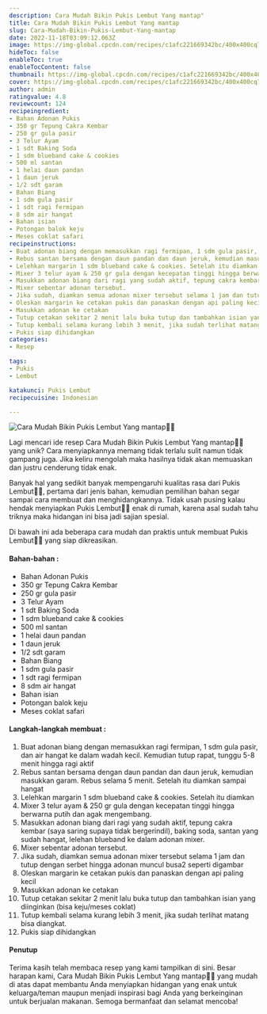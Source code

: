```yaml
---
description: Cara Mudah Bikin Pukis Lembut Yang mantap"
title: Cara Mudah Bikin Pukis Lembut Yang mantap
slug: Cara-Mudah-Bikin-Pukis-Lembut-Yang-mantap
date: 2022-11-18T03:09:12.063Z
image: https://img-global.cpcdn.com/recipes/c1afc221669342bc/400x400cq70/photo.jpg
hideToc: false
enableToc: true
enableTocContent: false
thumbnail: https://img-global.cpcdn.com/recipes/c1afc221669342bc/400x400cq70/photo.jpg
cover: https://img-global.cpcdn.com/recipes/c1afc221669342bc/400x400cq70/photo.jpg
author: admin
ratingvalue: 4.8
reviewcount: 124
recipeingredient:
- Bahan Adonan Pukis
- 350 gr Tepung Cakra Kembar
- 250 gr gula pasir
- 3 Telur Ayam
- 1 sdt Baking Soda
- 1 sdm blueband cake & cookies
- 500 ml santan
- 1 helai daun pandan
- 1 daun jeruk
- 1/2 sdt garam
- Bahan Biang
- 1 sdm gula pasir
- 1 sdt ragi fermipan
- 8 sdm air hangat
- Bahan isian
- Potongan balok keju
- Meses coklat safari
recipeinstructions:
- Buat adonan biang dengan memasukkan ragi fermipan, 1 sdm gula pasir, dan air hangat ke dalam wadah kecil. Kemudian tutup rapat, tunggu 5-8 menit hingga ragi aktif
- Rebus santan bersama dengan daun pandan dan daun jeruk, kemudian masukkan garam. Rebus selama 5 menit. Setelah itu diamkan sampai hangat
- Lelehkan margarin 1 sdm blueband cake & cookies. Setelah itu diamkan
- Mixer 3 telur ayam & 250 gr gula dengan kecepatan tinggi hingga berwarna putih dan agak mengembang.
- Masukkan adonan biang dari ragi yang sudah aktif, tepung cakra kembar (saya saring supaya tidak bergerindil), baking soda, santan yang sudah hangat, lelehan blueband ke dalam adonan mixer.
- Mixer sebentar adonan tersebut.
- Jika sudah, diamkan semua adonan mixer tersebut selama 1 jam dan tutup dengan serbet hingga adonan muncul busa2 seperti digambar
- Oleskan margarin ke cetakan pukis dan panaskan dengan api paling kecil
- Masukkan adonan ke cetakan
- Tutup cetakan sekitar 2 menit lalu buka tutup dan tambahkan isian yang diinginkan (bisa keju/meses coklat)
- Tutup kembali selama kurang lebih 3 menit, jika sudah terlihat matang bisa diangkat.
- Pukis siap dihidangkan
categories:
- Resep

tags:
- Pukis
- Lembut

katakunci: Pukis Lembut
recipecuisine: Indonesian

---
```


![Cara Mudah Bikin Pukis Lembut Yang mantap👩‍🍳](https://img-global.cpcdn.com/recipes/c1afc221669342bc/400x400cq70/photo.jpg)

Lagi mencari ide resep Cara Mudah Bikin Pukis Lembut Yang mantap👩‍🍳 yang unik? Cara menyiapkannya memang tidak terlalu sulit namun tidak gampang juga. Jika keliru mengolah maka hasilnya tidak akan memuaskan dan justru cenderung tidak enak.

Banyak hal yang sedikit banyak mempengaruhi kualitas rasa dari Pukis Lembut👩‍🍳, pertama dari jenis bahan, kemudian pemilihan bahan segar sampai cara membuat dan menghidangkannya. Tidak usah pusing kalau hendak menyiapkan Pukis Lembut👩‍🍳 enak di rumah, karena asal sudah tahu triknya maka hidangan ini bisa jadi sajian spesial.

Di bawah ini ada beberapa cara mudah dan praktis untuk membuat Pukis Lembut👩‍🍳 yang siap dikreasikan.

<!--inarticleads1-->

#### Bahan-bahan :

- Bahan Adonan Pukis
- 350 gr Tepung Cakra Kembar
- 250 gr gula pasir
- 3 Telur Ayam
- 1 sdt Baking Soda
- 1 sdm blueband cake & cookies
- 500 ml santan
- 1 helai daun pandan
- 1 daun jeruk
- 1/2 sdt garam
- Bahan Biang
- 1 sdm gula pasir
- 1 sdt ragi fermipan
- 8 sdm air hangat
- Bahan isian
- Potongan balok keju
- Meses coklat safari

<!--inarticleads2-->

#### Langkah-langkah membuat :

1. Buat adonan biang dengan memasukkan ragi fermipan, 1 sdm gula pasir, dan air hangat ke dalam wadah kecil. Kemudian tutup rapat, tunggu 5-8 menit hingga ragi aktif
1. Rebus santan bersama dengan daun pandan dan daun jeruk, kemudian masukkan garam. Rebus selama 5 menit. Setelah itu diamkan sampai hangat
1. Lelehkan margarin 1 sdm blueband cake & cookies. Setelah itu diamkan
1. Mixer 3 telur ayam & 250 gr gula dengan kecepatan tinggi hingga berwarna putih dan agak mengembang.
1. Masukkan adonan biang dari ragi yang sudah aktif, tepung cakra kembar (saya saring supaya tidak bergerindil), baking soda, santan yang sudah hangat, lelehan blueband ke dalam adonan mixer.
1. Mixer sebentar adonan tersebut.
1. Jika sudah, diamkan semua adonan mixer tersebut selama 1 jam dan tutup dengan serbet hingga adonan muncul busa2 seperti digambar
1. Oleskan margarin ke cetakan pukis dan panaskan dengan api paling kecil
1. Masukkan adonan ke cetakan
1. Tutup cetakan sekitar 2 menit lalu buka tutup dan tambahkan isian yang diinginkan (bisa keju/meses coklat)
1. Tutup kembali selama kurang lebih 3 menit, jika sudah terlihat matang bisa diangkat.
1. Pukis siap dihidangkan

#### Penutup

Terima kasih telah membaca resep yang kami tampilkan di sini. Besar harapan kami, Cara Mudah Bikin Pukis Lembut Yang mantap👩‍🍳 yang mudah di atas dapat membantu Anda menyiapkan hidangan yang enak untuk keluarga/teman maupun menjadi inspirasi bagi Anda yang berkeinginan untuk berjualan makanan. Semoga bermanfaat dan selamat mencoba!